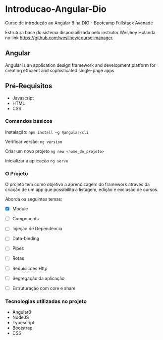 # Introducao-Angular-Dio
Curso de introdução ao Angular 8 na DIO - Bootcamp Fullstack Avanade

Estrutura base do sistema disponibilizada pelo instrutor Weslhey Holanda no link https://github.com/wesllhey/course-manager.

## Angular
Angular is an application design framework and development platform for creating efficient and sophisticated single-page apps

## Pré-Requisitos
* Javascript
* HTML
* CSS

### Comandos básicos

Instalação:
```npm install –g @angular/cli```

Verificar versão:
```ng version```

Criar um novo projeto
```ng new <nome_do_projeto>```

Inicializar a aplicação
```ng serve```

### O Projeto

O projeto tem como objetivo a aprendizagem do framework através da criação de um app que possibilita a listagem, edição e exclusão de cursos.

Aborda os seguintes temas:

- [x] Module

- [ ] Components

- [ ] Injeção de Dependência

- [ ] Data-binding

- [ ] Pipes

- [ ] Rotas

- [ ] Requisições Http

- [ ] Segregação da aplicação

- [ ] Estruturação com core e share


### Tecnologias utilizadas no projeto

* Angular8
* NodeJS
* Typescript
* Bootstrap
* CSS



